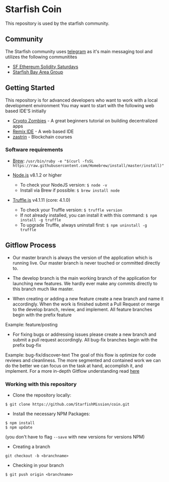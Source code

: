 # Starfish Coin

This repository is used by the starfish community.

## Community

The Starfish community uses [telegram](https://telegram.org/) as it's main messaging tool and utilizes the following communitites

* [SF Ethereum Solidity Saturdays](https://t.me/sf_ethereum_ss)
* [Starfish Bay Area Group](https://t.me/starfishnetwork)

## Getting Started
This repository is for advanced developers who want to work with a local development environment
You may want to start with the following web based IDE'S initially

* [Crypto Zombies](https://cryptozombies.io/) - A great beginners tutorial on building decentralized apps
* [Remix IDE](https://remix.ethereum.org/) - A web based IDE
* [zastrin](https://www.zastrin.com/) - Blockchain courses

### Software requirements

* [Brew](https://brew.sh/): ``` /usr/bin/ruby -e "$(curl -fsSL https://raw.githubusercontent.com/Homebrew/install/master/install)" ```

* [Node.js](https://nodejs.org/en/) v8.1.2 or higher
    * To check your NodeJS version: ``` $ node -v ```
    * Install via Brew if possible: ``` $ brew install node ```

* [Truffle.js](http://truffleframework.com/) v4.1.11 (core: 4.1.0)
    * To check your Truffle version: ``` $ truffle version ```
    * If not already installed, you can install it with this command: ``` $ npm install -g truffle ```
    * To upgrade Truffle, always uninstall first: ``` $ npm uninstall -g truffle ```


## Gitflow Process

* Our master branch is always the version of the application which is running live. Our master branch is never touched or committed directly to.

* The develop branch is the main working branch of the application for launching new features. We hardly ever make any commits directly to this branch much like master.

* When creating or adding a new feature create a new branch and name it accordingly. When the work is finished submit a Pull Request or merge to the develop branch, review, and implement. All feature branches begin with the prefix feature    

Example: feature/posting

* For fixing bugs or addressing issues please create a new branch and submit a pull request accordingly. All bug-fix branches begin with the prefix bug-fix

Example: bug-fix/discover-text
The goal of this flow is optimize for code reviews and cleanliness. The more segmented and contained work we can do the better we can focus on the task at hand, accomplish it, and implement.
For a more in-depth Gitflow understanding read [here](https://www.atlassian.com/git/tutorials/comparing-workflows/gitflow-workflow)


### Working with this repository

* Clone the repository locally:

```
$ git clone https://github.com/StarfishMission/coin.git
```

* Install the necessary NPM Packages:
```
$ npm install
$ npm update
```
(you don't have to flag ``` --save ``` with new versions for versions NPM)

* Creating a branch

```
git checkout -b <branchname>
```

* Checking in your branch

``` $ git push origin <branchname> ```
